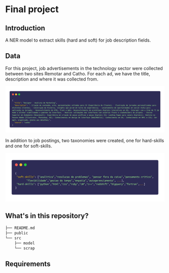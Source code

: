 # Final project 


## Introduction

A NER model to extract skills (hard and soft) for job description fields.

## Data 

For this project, job advertisements in the technology sector were collected between two sites Remotar and Catho. For each ad, we have the title, description and where it was collected from.

![sample of a job object](public/job_sample.png)

In addition to job postings, two taxonomies were created, one for hard-skills and one for soft-skills.

![sample of taxonomies](public/tax_sample.png)


## What's in this repository?

```
├── README.md
├── public
└── src
    ├── model
    └── scrap 
```

## Requirements